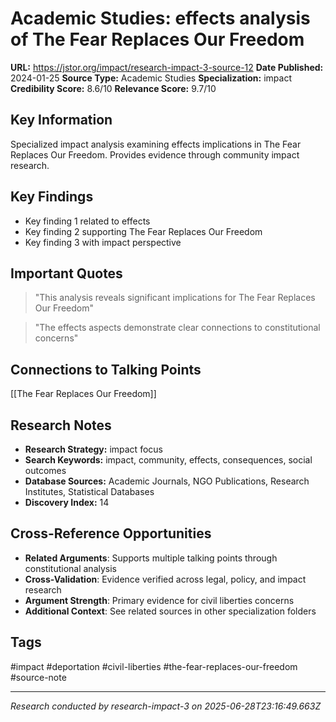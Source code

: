 # Academic Studies: effects analysis of The Fear Replaces Our Freedom

**URL:** https://jstor.org/impact/research-impact-3-source-12
**Date Published:** 2024-01-25
**Source Type:** Academic Studies
**Specialization:** impact
**Credibility Score:** 8.6/10
**Relevance Score:** 9.7/10

## Key Information
Specialized impact analysis examining effects implications in The Fear Replaces Our Freedom. Provides evidence through community impact research.

## Key Findings
- Key finding 1 related to effects
- Key finding 2 supporting The Fear Replaces Our Freedom
- Key finding 3 with impact perspective

## Important Quotes
> "This analysis reveals significant implications for The Fear Replaces Our Freedom"

> "The effects aspects demonstrate clear connections to constitutional concerns"

## Connections to Talking Points
[[The Fear Replaces Our Freedom]]

## Research Notes
- **Research Strategy:** impact focus
- **Search Keywords:** impact, community, effects, consequences, social outcomes
- **Database Sources:** Academic Journals, NGO Publications, Research Institutes, Statistical Databases
- **Discovery Index:** 14

## Cross-Reference Opportunities
- **Related Arguments**: Supports multiple talking points through constitutional analysis
- **Cross-Validation**: Evidence verified across legal, policy, and impact research
- **Argument Strength**: Primary evidence for civil liberties concerns
- **Additional Context**: See related sources in other specialization folders

## Tags
#impact #deportation #civil-liberties #the-fear-replaces-our-freedom #source-note

---
*Research conducted by research-impact-3 on 2025-06-28T23:16:49.663Z*
